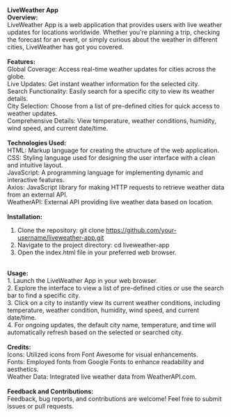<b>LiveWeather App</b>
<br>
<b>Overview:</b>
<br>
LiveWeather App is a web application that provides users with live weather updates for locations worldwide. Whether you're planning a trip, checking the forecast for an event, or simply curious about the weather in different cities, LiveWeather has got you covered.<br>
<br>
<b>Features:</b>
<br>
Global Coverage: Access real-time weather updates for cities across the globe.<br>
Live Updates: Get instant weather information for the selected city.<br>
Search Functionality: Easily search for a specific city to view its weather details.<br>
City Selection: Choose from a list of pre-defined cities for quick access to weather updates.<br>
Comprehensive Details: View temperature, weather conditions, humidity, wind speed, and current date/time.<br>
<br>
<b>Technologies Used:</b><br>
HTML: Markup language for creating the structure of the web application.<br>
CSS: Styling language used for designing the user interface with a clean and intuitive layout.<br>
JavaScript: A programming language for implementing dynamic and interactive features.<br>
Axios: JavaScript library for making HTTP requests to retrieve weather data from an external API.<br>
WeatherAPI: External API providing live weather data based on location.<br>
<br>
<b>Installation:</b><br>
1. Clone the repository: git clone https://github.com/your-username/liveweather-app.git<br>
2. Navigate to the project directory: cd liveweather-app<br>
3. Open the index.html file in your preferred web browser.<br>
<br>
<b>Usage:</b><br>
1. Launch the LiveWeather App in your web browser.<br>
2. Explore the interface to view a list of pre-defined cities or use the search bar to find a specific city.<br>
3. Click on a city to instantly view its current weather conditions, including temperature, weather condition, humidity, wind speed, and current date/time.<br>
4. For ongoing updates, the default city name, temperature, and time will automatically refresh based on the selected or searched city.<br>
<br>
<b>Credits:</b><br>
Icons: Utilized icons from Font Awesome for visual enhancements.<br>
Fonts: Employed fonts from Google Fonts to enhance readability and aesthetics.<br>
Weather Data: Integrated live weather data from WeatherAPI.com.<br>
<br>
<b>Feedback and Contributions:</b><br>
Feedback, bug reports, and contributions are welcome! Feel free to submit issues or pull requests.<br>
